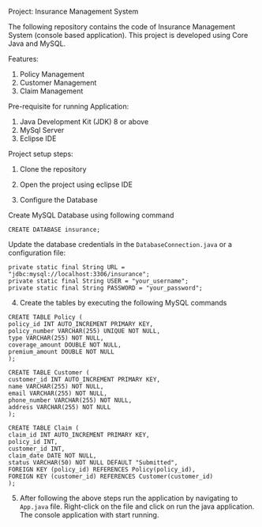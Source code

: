 Project: Insurance Management System

The following repository contains the code of Insurance Management System (console based application). This project is developed using Core Java and MySQL.

Features:
1. Policy Management
2. Customer Management
3. Claim Management
	
Pre-requisite for running Application:
1. Java Development Kit (JDK) 8 or above
2. MySql Server
3. Eclipse IDE
	
Project setup steps:

1. Clone the repository


2. Open the project using eclipse IDE


3. Configure the Database 

Create MySQL Database using following command

```shell
CREATE DATABASE insurance;
```

Update the database credentials in the `DatabaseConnection.java` or a configuration file:

```shell
private static final String URL = "jdbc:mysql://localhost:3306/insurance";
private static final String USER = "your_username";
private static final String PASSWORD = "your_password";
```


4. Create the tables by executing the following MySQL commands

```shell
CREATE TABLE Policy (
policy_id INT AUTO_INCREMENT PRIMARY KEY,
policy_number VARCHAR(255) UNIQUE NOT NULL,
type VARCHAR(255) NOT NULL,
coverage_amount DOUBLE NOT NULL,
premium_amount DOUBLE NOT NULL
);
```

```shell
CREATE TABLE Customer (
customer_id INT AUTO_INCREMENT PRIMARY KEY,
name VARCHAR(255) NOT NULL,
email VARCHAR(255) NOT NULL,
phone_number VARCHAR(255) NOT NULL,
address VARCHAR(255) NOT NULL
);
```

```shell
CREATE TABLE Claim (
claim_id INT AUTO_INCREMENT PRIMARY KEY,
policy_id INT,
customer_id INT,
claim_date DATE NOT NULL,
status VARCHAR(50) NOT NULL DEFAULT "Submitted",
FOREIGN KEY (policy_id) REFERENCES Policy(policy_id),
FOREIGN KEY (customer_id) REFERENCES Customer(customer_id)
);
```

5. After following the above steps run the application by navigating to `App.java` file. Right-click on the file and click on run the java application. The console application with start running.



